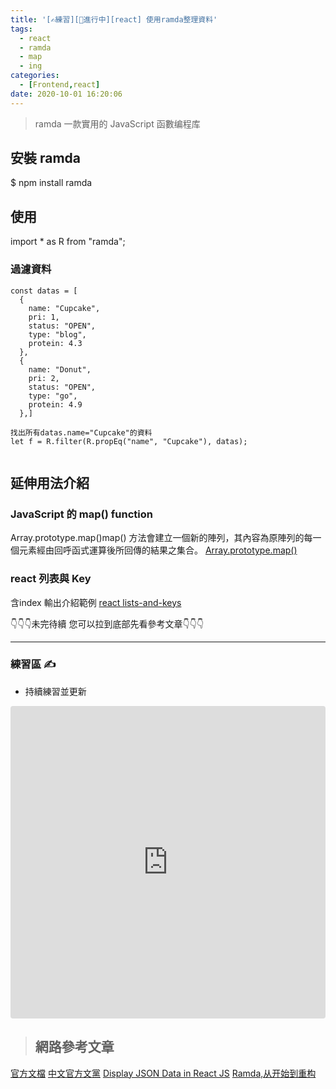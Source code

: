 ```yaml
---
title: '[✍練習][🚧進行中][react] 使用ramda整理資料'
tags:
  - react
  - ramda
  - map
  - ing
categories:
  - [Frontend,react]
date: 2020-10-01 16:20:06
---
```


> ramda 一款實用的 JavaScript 函數编程库



<!--more-->

## 安裝 ramda

\$ npm install ramda

## 使用

import \* as R from "ramda";

### 過濾資料

```
const datas = [
  {
    name: "Cupcake",
    pri: 1,
    status: "OPEN",
    type: "blog",
    protein: 4.3
  },
  {
    name: "Donut",
    pri: 2,
    status: "OPEN",
    type: "go",
    protein: 4.9
  },]

找出所有datas.name="Cupcake"的資料
let f = R.filter(R.propEq("name", "Cupcake"), datas);


```

## 延伸用法介紹

### JavaScript 的 map() function
Array.prototype.map()map() 方法會建立一個新的陣列，其內容為原陣列的每一個元素經由回呼函式運算後所回傳的結果之集合。
[Array.prototype.map()](https://developer.mozilla.org/zh-TW/docs/Web/JavaScript/Reference/Global_Objects/Array/map)

### react 列表與 Key
含index 輸出介紹範例
[react lists-and-keys](https://zh-hant.reactjs.org/docs/lists-and-keys.html)

👇👇👇未完待續 您可以拉到底部先看參考文章👇👇👇

---

### 練習區 ✍

- 持續練習並更新



<iframe src="https://codesandbox.io/embed/reactramda-qvjp4?fontsize=14&hidenavigation=1&theme=dark"
     style="width:100%; height:500px; border:0; border-radius: 4px; overflow:hidden;"
     title="react_ramda"
     allow="accelerometer; ambient-light-sensor; camera; encrypted-media; geolocation; gyroscope; hid; microphone; midi; payment; usb; vr; xr-spatial-tracking"
     sandbox="allow-forms allow-modals allow-popups allow-presentation allow-same-origin allow-scripts"
   ></iframe>

>## 網路參考文章 

[官方文檔](https://ramdajs.com/)
[中文官方文黨](https://ramda.cn/)
[Display JSON Data in React JS](https://www.golangprograms.com/display-json-data-in-reactjs.html)
[Ramda,从开始到重构](http://quanweili.com/2016/12/18/ramda-beginning-to-refactor.html)
